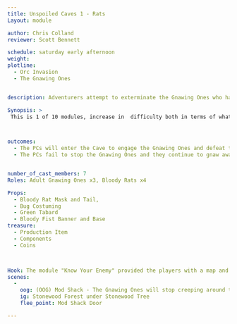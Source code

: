 ```yaml
---
title: Unspoiled Caves 1 - Rats
Layout: module

author: Chris Colland
reviewer: Scott Bennett

schedule: saturday early afternoon
weight: 
plotline: 
  - Orc Invasion
  - The Gnawing Ones


description: Adventurers attempt to exterminate the Gnawing Ones who have infested the root system of some of the trees of Stonewood by using a Fumigation Device provided by the Rygel Order in the module "Oddity". This Cave is the first in the series, Bloody Rats are skulking around the cave and hiding from the Gnawing Ones while looking for some Orc blood to feed on.

Synopsis: > 
 This is 1 of 10 modules, increase in  difficulty both in terms of what they will fight but more importantly HOW they will fight. Each Cave has a Bloody Fist Banner at the entrance of the Cave, just inside the Mod shack door. The Banners are VERY important to these modules, the Gnawing Ones are afraid of the Banners. They will not advance past them or at you if you brandish a Bloody Fist Banner. The players may move the wooden base with the Bloody Fist Banner through the Cave to “control” the way the Gnawing Ones engage the Players. The Gnawing Ones will not leave the Caves to pursue the players under any circumstances. 



outcomes:
  - The PCs will enter the Cave to engage the Gnawing Ones and defeat them to stop their destruction of the Stonewood Trees from the roots. Once they are all dead they set off a Fumigation Device to prevent that Tree from being infected further and allow it to heal. 
  - The PCs fail to stop the Gnawing Ones and they continue to gnaw away and the Stonewood Roots to destroy them with enough time


number_of_cast_members: 7
Roles: Adult Gnawing Ones x3, Bloody Rats x4

Props:  
  - Bloody Rat Mask and Tail, 
  - Bug Costuming
  - Green Tabard
  - Bloody Fist Banner and Base
treasure: 
  - Production Item
  - Components
  - Coins



Hook: The module "Know Your Enemy" provided the players with a map and information on the Gnawing Ones, but Magnus Kane brought them a Fumigation Device and gave them a detailed rundown how to defeat these creatures. Now it is upto the Adventurers to clear them
scenes: 
  - 
    oog: (OOG) Mod Shack - The Gnawing Ones will stop creeping around to stalk their prey when they hear players and they two creatures will come to an understanding that these are both enemies of the Bloody Fist.
    ig: Stonewood Forest under Stonewood Tree
    flee_point: Mod Shack Door

---
```

